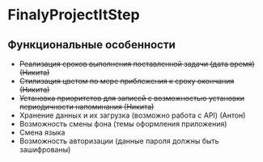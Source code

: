# FinalyProjectItStep

## Функциональные особенности

- ~~Реализация сроков выполнения поставленной задачи (дата время) (Никита)~~
- ~~Стилизация цветом по мере приблежения к сроку окончания (Никита)~~
- ~~Установка приоритетов для записей с возможностью установки периодичности напоминания (Никита)~~
- Хранение данных и их загрузка (возможно работа с API) (Антон)
- Возможность смены фона (темы оформления приложения)
- Смена языка
- Возможность авторизации (данные пароля должны быть зашифрованы)
